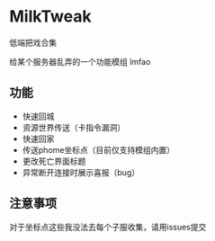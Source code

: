 # MilkTweak

低端把戏合集

给某个服务器乱弄的一个功能模组 lmfao

## 功能

* 快速回城
* 资源世界传送（卡指令漏洞）
* 快速回家
* 传送phome坐标点（目前仅支持模组内置）
* 更改死亡界面标题
* 异常断开连接时展示喜报（bug）

## 注意事项

对于坐标点这些我没法去每个子服收集，请用issues提交
